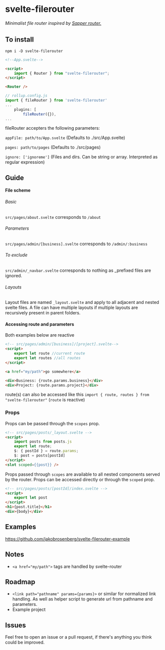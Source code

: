 # svelte-filerouter

###### Minimalist file router inspired by [Sapper router.](https://sapper.svelte.dev/docs#File_naming_rules)






## To install

``npm i -D svelte-filerouter``


```html
<!--App.svelte-->

<script>
    import { Router } from "svelte-filerouter";
</script>

<Router />

```

```javascript
// rollup.config.js
import { fileRouter } from 'svelte-filerouter'
...
    plugins: [
        fileRouter({}),
...

```
fileRouter accepters the following parameters:

``appFile: path/to/App.svelte`` (Defaults to ./src/App.svelte)

``pages: path/to/pages`` (Defaults to ./src/pages)

``ignore: ['ignoreme']`` (Files and dirs. Can be string or array. Interpreted as regular expression)


## Guide

#### File scheme

###### Basic
``src/pages/about.svelte`` corresponds to ``/about``

###### Parameters
``src/pages/admin/[business].svelte`` corresponds to ``/admin/:business``

###### To exclude
``src/admin/_navbar.svelte`` corresponds to nothing as _prefixed files are ignored.

###### Layouts
Layout files are named ``_layout.svelte`` and apply to all adjacent and nested svelte files. A file can have multiple layouts if multiple layouts are recursively present in parent folders.

#### Accessing route and parameters
Both examples below are reactive

```html
<!-- src/pages/admin/[business]/[project].svelte-->
<script>
    export let route //current route
    export let routes //all routes
</script>

<a href="my/path">go somewhere</a>

<div>Business: {route.params.business}</div>
<div>Project: {route.params.project}</div>
```

route(s) can also be accessed like this
``import { route, routes } from "svelte-filerouter"``
(``route`` is reactive)

### Props
Props can be passed through the ``scopes`` prop.
```html
<!-- src/pages/posts/_layout.svelte -->
<script>
    import posts from posts.js
    export let route;
    $: { postId } = route.params;
    $: post = posts[postId]
</script>
<slot scoped={{post}} />
```
Props passed through ``scopes`` are available to all nested components served by the router. Props can be accessed directly or through the ``scoped`` prop.
```html
<!-- src/pages/posts/[postId]/index.svelte -->
<script>
    export let post
</script>
<h1>{post.title}</h1>
<div>{body}</div>
```

## Examples
https://github.com/jakobrosenberg/svelte-filerouter-example

## Notes
- ``<a href="my/path">`` tags are handled by svelte-router

## Roadmap
- ``<link path="pathname" params={params}>`` or similar for normalized link handling. As well as helper script to generate url from pathname and parameters.
- Example project

## Issues
Feel free to open an issue or a pull request, if there's anything you think could be improved.
